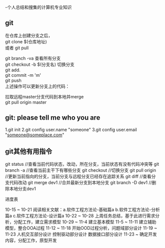-个人总结和搜集的计算机专业知识

## git 

在仓库上创建分支之后，  
git clone $(仓库地址)  
或者 git pull  

git branch -va 查看所有分支  
git checkout -b $(分支名) 切换分支  
git add.   
git commit -m 'm'  
git push  
上述操作可以更新分支上的代码：  


拉取远程master分支代码到本地并merge  
git pull origin master


## git: please tell me who you are
1.git init
2.git config user.name "someone"
3.git config user.email "someone@someplace.com"

## git其他有用指令
git status //查看当前代码状态，改动，所在分支，当前状态有没有代码冲突等
git branch -a //查看当前主干下有哪些分支
git checkout //切换分支
git pull origin //更新当前指向的分支，当前分支与远程分支已经存在追踪关系
git diff //查看分支代码改动
git merge dev1  //合并最新分支到本地分支
git branch -D dev1 //删除本地分支dev1


进度表

10-15 ~ 10-21 阅读相关文献：a.软件工程方法论-基础篇a b.软件工程方法论-分析篇a c.软件工程方法论-设计篇a
10-22 ~ 10-28 上周任务总结，基于此进行需求分析，分配工作，建立需求模型
10-29 ~ 11-4 建立基本模型
11-5 ~ 11-11 建立辅助模型，整合OOA过程
11-12 ~ 11-18 开始OOD过程分析，问题域部分设计
11-19 ~ 11-23 人机交互部分设计 控制驱动部分设计 数据接口部分设计
11-23 ~       确定开发内容，分配工作，原型开发 
